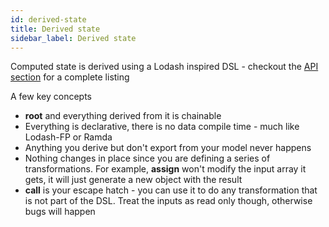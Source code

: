 ```yaml
---
id: derived-state
title: Derived state
sidebar_label: Derived state
---
```


Computed state is derived using a Lodash inspired DSL - checkout the [API section](https://carmi.js.org/docs/api/api.html) for a complete listing

A few key concepts

- **root** and everything derived from it is chainable
- Everything is declarative, there is no data compile time - much like Lodash-FP or Ramda
- Anything you derive but don't export from your model never happens
- Nothing changes in place since you are defining a series of transformations. For example, **assign** won't modify the input array it gets, it will just generate a new object with the result
- **call** is your escape hatch - you can use it to do any transformation that is not part of the DSL. Treat the inputs as read only though, otherwise bugs will happen
